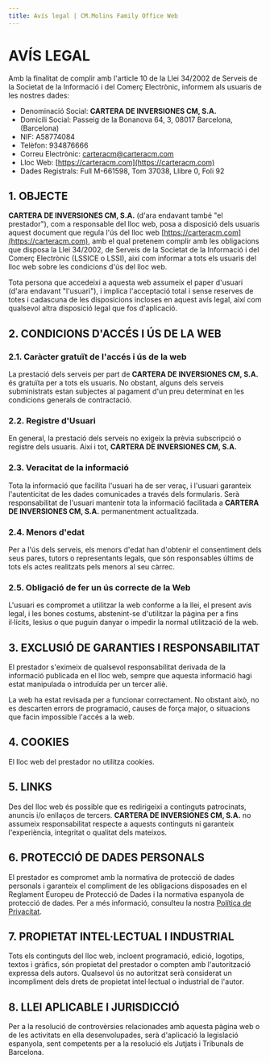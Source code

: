 ```yaml
---
title: Avís legal | CM.Molins Family Office Web
---
```


# AVÍS LEGAL

Amb la finalitat de complir amb l'article 10 de la Llei 34/2002 de Serveis de la Societat de la Informació i del Comerç Electrònic, informem als usuaris de les nostres dades:

- Denominació Social: **CARTERA DE INVERSIONES CM, S.A.**
- Domicili Social: Passeig de la Bonanova 64, 3, 08017 Barcelona, (Barcelona)
- NIF: A58774084
- Telèfon: 934876666
- Correu Electrònic: carteracm@carteracm.com
- Lloc Web: [https://carteracm.com](https://carteracm.com)
- Dades Registrals: Full M-661598, Tom 37038, Llibre 0, Foli 92

## 1. OBJECTE
**CARTERA DE INVERSIONES CM, S.A.** (d'ara endavant també "el prestador"), com a responsable del lloc web, posa a disposició dels usuaris aquest document que regula l'ús del lloc web [https://carteracm.com](https://carteracm.com), amb el qual pretenem complir amb les obligacions que disposa la Llei 34/2002, de Serveis de la Societat de la Informació i del Comerç Electrònic (LSSICE o LSSI), així com informar a tots els usuaris del lloc web sobre les condicions d'ús del lloc web.

Tota persona que accedeixi a aquesta web assumeix el paper d'usuari (d'ara endavant "l'usuari"), i implica l'acceptació total i sense reserves de totes i cadascuna de les disposicions incloses en aquest avís legal, així com qualsevol altra disposició legal que fos d'aplicació.

## 2. CONDICIONS D'ACCÉS I ÚS DE LA WEB
### 2.1. Caràcter gratuït de l'accés i ús de la web
La prestació dels serveis per part de **CARTERA DE INVERSIONES CM, S.A.** és gratuïta per a tots els usuaris. No obstant, alguns dels serveis subministrats estan subjectes al pagament d'un preu determinat en les condicions generals de contractació.

### 2.2. Registre d'Usuari
En general, la prestació dels serveis no exigeix la prèvia subscripció o registre dels usuaris. Així i tot, **CARTERA DE INVERSIONES CM, S.A.**

### 2.3. Veracitat de la informació
Tota la informació que facilita l'usuari ha de ser veraç, i l'usuari garanteix l'autenticitat de les dades comunicades a través dels formularis. Serà responsabilitat de l'usuari mantenir tota la informació facilitada a **CARTERA DE INVERSIONES CM, S.A.** permanentment actualitzada.

### 2.4. Menors d'edat
Per a l'ús dels serveis, els menors d'edat han d'obtenir el consentiment dels seus pares, tutors o representants legals, que són responsables últims de tots els actes realitzats pels menors al seu càrrec.

### 2.5. Obligació de fer un ús correcte de la Web
L'usuari es compromet a utilitzar la web conforme a la llei, el present avís legal, i les bones costums, abstenint-se d'utilitzar la pàgina per a fins il·lícits, lesius o que puguin danyar o impedir la normal utilització de la web.

## 3. EXCLUSIÓ DE GARANTIES I RESPONSABILITAT
El prestador s'eximeix de qualsevol responsabilitat derivada de la informació publicada en el lloc web, sempre que aquesta informació hagi estat manipulada o introduïda per un tercer aliè.

La web ha estat revisada per a funcionar correctament. No obstant això, no es descarten errors de programació, causes de força major, o situacions que facin impossible l'accés a la web.

## 4. COOKIES
El lloc web del prestador no utilitza cookies.

## 5. LINKS
Des del lloc web és possible que es redirigeixi a continguts patrocinats, anuncis i/o enllaços de tercers. **CARTERA DE INVERSIONES CM, S.A.** no assumeix responsabilitat respecte a aquests continguts ni garanteix l'experiència, integritat o qualitat dels mateixos.

## 6. PROTECCIÓ DE DADES PERSONALS
El prestador es compromet amb la normativa de protecció de dades personals i garanteix el compliment de les obligacions disposades en el Reglament Europeu de Protecció de Dades i la normativa espanyola de protecció de dades. Per a més informació, consulteu la nostra [Política de Privacitat](/privacitat).

## 7. PROPIETAT INTEL·LECTUAL I INDUSTRIAL
Tots els continguts del lloc web, incloent programació, edició, logotips, textos i gràfics, són propietat del prestador o compten amb l'autorització expressa dels autors. Qualsevol ús no autoritzat serà considerat un incompliment dels drets de propietat intel·lectual o industrial de l'autor.

## 8. LLEI APLICABLE I JURISDICCIÓ
Per a la resolució de controvèrsies relacionades amb aquesta pàgina web o de les activitats en ella desenvolupades, serà d'aplicació la legislació espanyola, sent competents per a la resolució els Jutjats i Tribunals de Barcelona.
